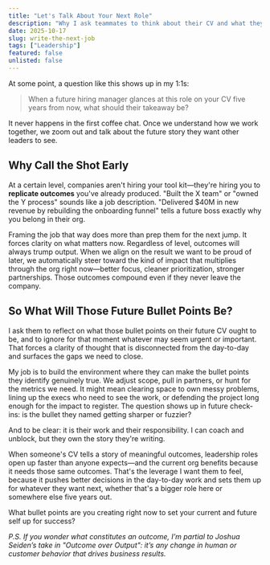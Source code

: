 ```yaml
---
title: "Let's Talk About Your Next Role"
description: "Why I ask teammates to think about their CV and what they want it to look like five years from now."
date: 2025-10-17
slug: write-the-next-job
tags: ["Leadership"]
featured: false
unlisted: false
---
```

At some point, a question like this shows up in my 1:1s:

> When a future hiring manager glances at this role on your CV five years from now, what should their takeaway be?

It never happens in the first coffee chat. Once we understand how we work together, we zoom out and talk about the future story they want other leaders to see.

## Why Call the Shot Early

At a certain level, companies aren't hiring your tool kit—they're hiring you to **replicate outcomes** you've already produced. "Built the X team" or "owned the Y process" sounds like a job description. "Delivered $40M in new revenue by rebuilding the onboarding funnel" tells a future boss exactly why you belong in their org.

Framing the job that way does more than prep them for the next jump. It forces clarity on what matters now. Regardless of level, outcomes will always trump output. When we align on the result we want to be proud of later, we automatically steer toward the kind of impact that multiplies through the org right now—better focus, cleaner prioritization, stronger partnerships. Those outcomes compound even if they never leave the company.

## So What Will Those Future Bullet Points Be?

I ask them to reflect on what those bullet points on their future CV ought to be, and to ignore for that moment whatever may seem urgent or important. That forces a clarity of thought that is disconnected from the day-to-day and surfaces the gaps we need to close.

My job is to build the environment where they can make the bullet points they identify genuinely true. We adjust scope, pull in partners, or hunt for the metrics we need. It might mean clearing space to own messy problems, lining up the execs who need to see the work, or defending the project long enough for the impact to register. The question shows up in future check-ins: is the bullet they named getting sharper or fuzzier?

And to be clear: it is their work and their responsibility. I can coach and unblock, but they own the story they're writing.

When someone's CV tells a story of meaningful outcomes, leadership roles open up faster than anyone expects—and the current org benefits because it needs those same outcomes. That's the leverage I want them to feel, because it pushes better decisions in the day-to-day work and sets them up for whatever they want next, whether that's a bigger role here or somewhere else five years out.

What bullet points are you creating right now to set your current and future self up for success?

*P.S. If you wonder what constitutes an outcome, I’m partial to Joshua Seiden’s take in "Outcome over Output": it’s any change in human or customer behavior that drives business results.*
